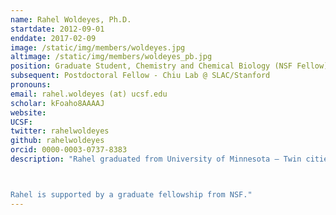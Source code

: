 ```yaml
---
name: Rahel Woldeyes, Ph.D.
startdate: 2012-09-01
enddate: 2017-02-09
image: /static/img/members/woldeyes.jpg
altimage: /static/img/members/woldeyes_pb.jpg
position: Graduate Student, Chemistry and Chemical Biology (NSF Fellow)
subsequent: Postdoctoral Fellow - Chiu Lab @ SLAC/Stanford
pronouns:
email: rahel.woldeyes (at) ucsf.edu
scholar: kFoaho8AAAAJ
website:
UCSF:
twitter: rahelwoldeyes
github: rahelwoldeyes
orcid: 0000-0003-0737-8383
description: "Rahel graduated from University of Minnesota – Twin cities with B.S in Biochemistry and Chemistry. As an undergraduate student, she worked in several labs on projects ranging from cell to structural biology. In the Fraser lab, Rahel will be studying the structure-dynamics-function relationships of proteins and protein-ligand complexes using a combination of room temperature X-ray Crystallography and NMR approaches. Furthermore, she will be developing and implementing methods to dissect allostery in drug targets.



Rahel is supported by a graduate fellowship from NSF."
---
```

